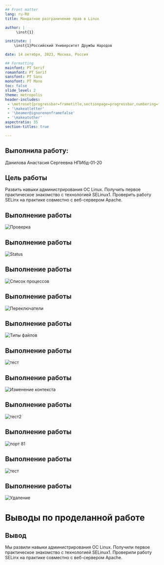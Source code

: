 ```yaml
---
## Front matter
lang: ru-RU
title: Мандатное разграничение прав в Linux
 
author: |
	 \inst{1}

institute: |
	\inst{1}Российский Университет Дружбы Народов

date: 14 октября, 2023, Москва, Россия

## Formatting
mainfont: PT Serif
romanfont: PT Serif
sansfont: PT Sans
monofont: PT Mono
toc: false
slide_level: 2
theme: metropolis
header-includes:
 - \metroset{progressbar=frametitle,sectionpage=progressbar,numbering=fraction}
 - '\makeatletter'
 - '\beamer@ignorenonframefalse'
 - '\makeatother'
aspectratio: 35
section-titles: true

---
```


## Выполнила работу:
Данилова Анастасия Сергеевна НПИбд-01-20

## Цель работы

Развить навыки администрирования ОС Linux. Получить первое практическое знакомство с технологией SELinux1.
Проверить работу SELinx на практике совместно с веб-сервером
Apache.

## Выполнение работы

![Проверка](image/1.jpg)

## Выполнение работы

![Status](image/2.jpg)

## Выполнение работы

![Список процессов](image/3.jpg)

## Выполнение работы

![Переключатели](image/4.jpg) 

## Выполнение работы

![Типы файлов](image/6.jpg)

## Выполнение работы

![тест](image/8.jpg)

## Выполнение работы

![Изменение контекста](image/9.jpg)

## Выполнение работы

![тест2](image/10.jpg)


## Выполнение работы

![порт 81](image/12.jpg)

## Выполнение работы

![тест](image/13.jpg)

## Выполнение работы

![Удаление](image/14.jpg)

# Выводы по проделанной работе

## Вывод

Мы развили навыки администрирования ОС Linux. Получили первое практическое знакомство с технологией SELinux1.
Проверили работу SELinx на практике совместно с веб-сервером
Apache.


